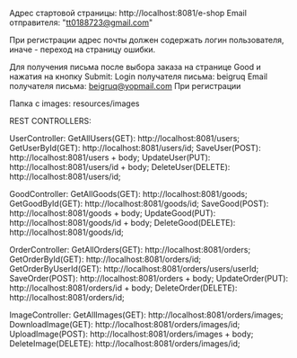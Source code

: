 Адрес стартовой страницы: http://localhost:8081/e-shop
Email отправителя: "tt0188723@gmail.com" 

При регистрации адрес почты должен содержать логин пользователя,
иначе - переход на страницу ошибки.

Для получения письма после выбора заказа на странице Good и нажатия на кнопку Submit:
Login получателя письма: beigruq
Email получателя письма: beigruq@yopmail.com 
При регистрации 

Папка с images: resources/images

REST CONTROLLERS:

UserController:
GetAllUsers(GET): http://localhost:8081/users;
GetUserById(GET): http://localhost:8081/users/id;
SaveUser(POST): http://localhost:8081/users + body;
UpdateUser(PUT): http://localhost:8081/users/id + body;
DeleteUser(DELETE): http://localhost:8081/users/id;

GoodController:
GetAllGoods(GET): http://localhost:8081/goods;
GetGoodById(GET): http://localhost:8081/goods/id;
SaveGood(POST): http://localhost:8081/goods + body;
UpdateGood(PUT): http://localhost:8081/goods/id + body;
DeleteGood(DELETE): http://localhost:8081/goods/id;

OrderController:
GetAllOrders(GET): http://localhost:8081/orders;
GetOrderById(GET): http://localhost:8081/orders/id;
GetOrderByUserId(GET): http://localhost:8081/orders/users/userId;
SaveOrder(POST): http://localhost:8081/orders + body;
UpdateOrder(PUT): http://localhost:8081/orders/id + body;
DeleteOrder(DELETE): http://localhost:8081/orders/id;

ImageController:
GetAllImages(GET): http://localhost:8081/orders/images;
DownloadImage(GET): http://localhost:8081/orders/images/id;
UploadImage(POST): http://localhost:8081/orders/images + body;
DeleteImage(DELETE): http://localhost:8081/orders/images/id;